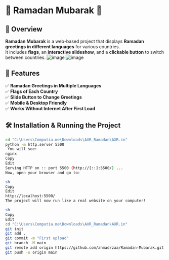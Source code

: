 # 🌙 Ramadan Mubarak 🎉  

## 📌 Overview  
**Ramadan Mubarak** is a web-based project that displays **Ramadan greetings in different languages** for various countries.  
It includes **flags**, an **interactive slideshow**, and a **clickable button** to switch between countries. 
![image](https://github.com/user-attachments/assets/50db94ef-30ed-46be-9fa4-2f799c67bff3)
![image](https://github.com/user-attachments/assets/44e1ef8c-8b9c-4984-a377-a92afd92f481)



## 🎯 Features  
✅ **Ramadan Greetings in Multiple Languages**  
✅ **Flags of Each Country**  
✅ **Slide Button to Change Greetings**  
✅ **Mobile & Desktop Friendly**  
✅ **Works Without Internet After First Load**  

## 🛠️ Installation & Running the Project  

```sh
cd "C:\Users\Computia.me\Downloads\AXR_Ramadan\AXR.in"
python -m http.server 5500
 You will see:
nginx
Copy
Edit
Serving HTTP on :: port 5500 (http://[::]:5500/) ...
Now, open your browser and go to:

sh
Copy
Edit
http://localhost:5500/
The project will now run like a real website on your computer!

sh
Copy
Edit
cd "C:\Users\Computia.me\Downloads\AXR_Ramadan\AXR.in"
git init
git add .
git commit -m "First upload"
git branch -M main
git remote add origin https://github.com/ahmadrzaa/Ramadan-Mubarak.git
git push -u origin main
